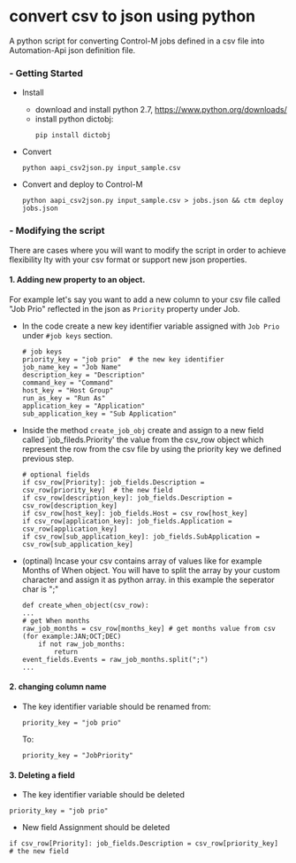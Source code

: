 # convert csv to json using python
A python script for converting Control-M jobs defined in a csv file into Automation-Api json definition file.


### - Getting Started
* Install
    - download and install python 2.7, https://www.python.org/downloads/
    - install python dictobj:
        ```
        pip install dictobj
        ```

* Convert
    ```
    python aapi_csv2json.py input_sample.csv
    ```

* Convert and deploy to Control-M
    ```
    python aapi_csv2json.py input_sample.csv > jobs.json && ctm deploy jobs.json
    ```

### - Modifying the script
There are cases where you will want to modify the script in order to achieve flexibility lty with your csv format or support new json properties.
#### 1. Adding new property to an object.
For example let's say you want to add a new column to your csv file called "Job Prio" reflected in the json as `Priority` property under Job.
* In the code create a new key identifier variable assigned with `Job Prio` under `#job keys` section.
    ```
    # job keys
    priority_key = "job prio"  # the new key identifier
    job_name_key = "Job Name"
    description_key = "Description"
    command_key = "Command"
    host_key = "Host Group"
    run_as_key = "Run As"
    application_key = "Application"
    sub_application_key = "Sub Application"
    ```
* Inside the method `create_job_obj` create and assign to a new field called `job_fileds.Priority' the value from the csv_row object which represent the row from the csv file by using the priority key we defined previous step.
    ```
    # optional fields
    if csv_row[Priority]: job_fields.Description = csv_row[priority_key]  # the new field
    if csv_row[description_key]: job_fields.Description = csv_row[description_key]
    if csv_row[host_key]: job_fields.Host = csv_row[host_key]
    if csv_row[application_key]: job_fields.Application =     csv_row[application_key]
    if csv_row[sub_application_key]: job_fields.SubApplication = csv_row[sub_application_key]
    ```
* (optinal) Incase your csv contains array of values like for example Months of When object. You will have to split the array by your custom character and assign it as python array. in this example the seperator char is ";"
    ```
    def create_when_object(csv_row):
    ...
    # get When months
    raw_job_months = csv_row[months_key] # get months value from csv (for example:JAN;OCT;DEC)
        if not raw_job_months:
            return
    event_fields.Events = raw_job_months.split(";")
    ...
    ```
#### 2. changing column name
* The key identifier variable should be renamed
from:
    ```
    priority_key = "job prio"
    ```
    To:

    ```
    priority_key = "JobPriority"
    ```

#### 3. Deleting a field
* The key identifier variable should be deleted
```
priority_key = "job prio"
```
* New field Assignment should be deleted
```
if csv_row[Priority]: job_fields.Description = csv_row[priority_key]  # the new field
```

